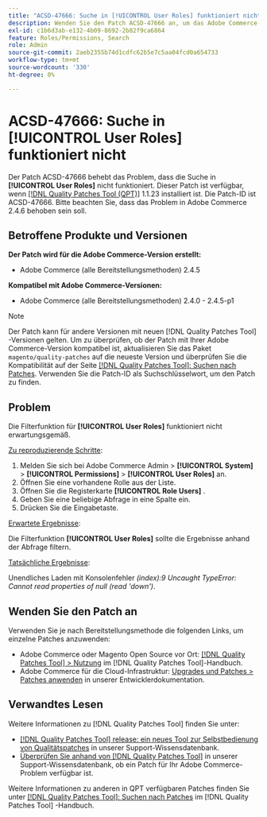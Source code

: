 ```yaml
---
title: "ACSD-47666: Suche in [!UICONTROL User Roles] funktioniert nicht."
description: Wenden Sie den Patch ACSD-47666 an, um das Adobe Commerce-Problem zu beheben, bei dem die Filterfunktion für [!UICONTROL User Roles] nicht wie erwartet funktioniert.
exl-id: c1b6d3ab-e132-4b09-8692-2b82f9ca6864
feature: Roles/Permissions, Search
role: Admin
source-git-commit: 2aeb2355b74d1cdfc62b5e7c5aa04fcd0a654733
workflow-type: tm+mt
source-wordcount: '330'
ht-degree: 0%

---
```


# ACSD-47666: Suche in **[!UICONTROL User Roles]** funktioniert nicht

Der Patch ACSD-47666 behebt das Problem, dass die Suche in **[!UICONTROL User Roles]** nicht funktioniert. Dieser Patch ist verfügbar, wenn [[!DNL Quality Patches Tool (QPT)]](/help/announcements/adobe-commerce-announcements/magento-quality-patches-released-new-tool-to-self-serve-quality-patches.md) 1.1.23 installiert ist. Die Patch-ID ist ACSD-47666. Bitte beachten Sie, dass das Problem in Adobe Commerce 2.4.6 behoben sein soll.

## Betroffene Produkte und Versionen

**Der Patch wird für die Adobe Commerce-Version erstellt:**

* Adobe Commerce (alle Bereitstellungsmethoden) 2.4.5

**Kompatibel mit Adobe Commerce-Versionen:**

* Adobe Commerce (alle Bereitstellungsmethoden) 2.4.0 - 2.4.5-p1

>[!NOTE]
>
>Der Patch kann für andere Versionen mit neuen [!DNL Quality Patches Tool] -Versionen gelten. Um zu überprüfen, ob der Patch mit Ihrer Adobe Commerce-Version kompatibel ist, aktualisieren Sie das Paket `magento/quality-patches` auf die neueste Version und überprüfen Sie die Kompatibilität auf der Seite [[!DNL Quality Patches Tool]: Suchen nach Patches](https://experienceleague.adobe.com/tools/commerce-quality-patches/index.html). Verwenden Sie die Patch-ID als Suchschlüsselwort, um den Patch zu finden.

## Problem

Die Filterfunktion für **[!UICONTROL User Roles]** funktioniert nicht erwartungsgemäß.

<u>Zu reproduzierende Schritte</u>:

1. Melden Sie sich bei Adobe Commerce Admin > **[!UICONTROL System]** > **[!UICONTROL Permissions]** > **[!UICONTROL User Roles]** an.
1. Öffnen Sie eine vorhandene Rolle aus der Liste.
1. Öffnen Sie die Registerkarte **[!UICONTROL Role Users]** .
1. Geben Sie eine beliebige Abfrage in eine Spalte ein.
1. Drücken Sie die Eingabetaste.

<u>Erwartete Ergebnisse</u>:

Die Filterfunktion **[!UICONTROL User Roles]** sollte die Ergebnisse anhand der Abfrage filtern.

<u>Tatsächliche Ergebnisse</u>:

Unendliches Laden mit Konsolenfehler _(index):9 Uncaught TypeError: Cannot read properties of null (read &#39;down&#39;)_.

## Wenden Sie den Patch an

Verwenden Sie je nach Bereitstellungsmethode die folgenden Links, um einzelne Patches anzuwenden:

* Adobe Commerce oder Magento Open Source vor Ort: [[!DNL Quality Patches Tool] > Nutzung](https://experienceleague.adobe.com/docs/commerce-operations/tools/quality-patches-tool/usage.html) im [!DNL Quality Patches Tool]-Handbuch.
* Adobe Commerce für die Cloud-Infrastruktur: [Upgrades und Patches > Patches anwenden](https://experienceleague.adobe.com/en/docs/commerce-cloud-service/user-guide/develop/upgrade/apply-patches) in unserer Entwicklerdokumentation. 

## Verwandtes Lesen

Weitere Informationen zu [!DNL Quality Patches Tool] finden Sie unter:

* [[!DNL Quality Patches Tool] release: ein neues Tool zur Selbstbedienung von Qualitätspatches](/help/announcements/adobe-commerce-announcements/magento-quality-patches-released-new-tool-to-self-serve-quality-patches.md) in unserer Support-Wissensdatenbank.
* [Überprüfen Sie anhand von  [!DNL Quality Patches Tool]](/help/support-tools/patches-available-in-qpt-tool/check-patch-for-magento-issue-with-magento-quality-patches.md) in unserer Support-Wissensdatenbank, ob ein Patch für Ihr Adobe Commerce-Problem verfügbar ist.

Weitere Informationen zu anderen in QPT verfügbaren Patches finden Sie unter [[!DNL Quality Patches Tool]: Suchen nach Patches](https://experienceleague.adobe.com/tools/commerce-quality-patches/index.html) im [!DNL Quality Patches Tool] -Handbuch.

